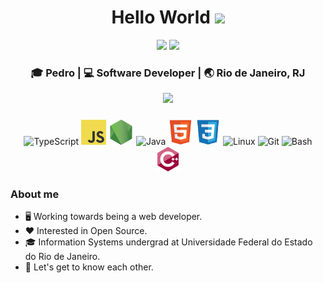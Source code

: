<div align="center">
  <h1> Hello World <img src="https://media.giphy.com/media/hvRJCLFzcasrR4ia7z/giphy.gif" width="25px"></h1>
</div>

<div display = "flex" align = "center">
  <img height = "180em" src="https://github-readme-stats.vercel.app/api?username=pedrolucaspalma&theme=onedark&count_private=true"/>
  <img height = "180em" src="https://github-readme-stats.vercel.app/api/top-langs/?username=pedrolucaspalma&theme=onedark&count_private=true&hide=jupyter%20notebook"/>
</div>


<div display = "flex" align= "center">
  <h3> 🎓 Pedro | 💻 Software Developer | 🌏 Rio de Janeiro, RJ </h3>
  <a href="https://www.linkedin.com/in/pedrolucaspalma" target="_blank"><img src="https://img.shields.io/badge/-LinkedIn-%230077B5?style=for-the-badge&logo=linkedin&logoColor=white" target="_blank"></a>
  
  #####

</div>

<div align='center'>
  <p align='center'> 
    <img alt ="TypeScript" width="40" height="40" src="https://upload.wikimedia.org/wikipedia/commons/thumb/4/4c/Typescript_logo_2020.svg/512px-Typescript_logo_2020.svg.png">
      <img alt="JavaScript" width="40" height="40" src="https://raw.githubusercontent.com/github/explore/80688e429a7d4ef2fca1e82350fe8e3517d3494d/topics/javascript/javascript.png">
      <img alt="Node.js" width="40" height="40" src="https://raw.githubusercontent.com/github/explore/80688e429a7d4ef2fca1e82350fe8e3517d3494d/topics/nodejs/nodejs.png">
      <img alt = "Java" width="40" height="40" src="https://raw.githubusercontent.com/jmnote/z-icons/master/svg/java.svg">
      <img alt = "HTML" height="40" width="40" src="https://raw.githubusercontent.com/devicons/devicon/master/icons/html5/html5-original.svg">
      <img alt = "CSS" height="40" width="40" src="https://raw.githubusercontent.com/devicons/devicon/master/icons/css3/css3-original.svg">
      <img alt = "Linux" width="40" height="40" src="https://raw.githubusercontent.com/Thomas-George-T/Thomas-George-T/master/assets/linux-tux.svg"> 
      <img alt = "Git" width="40" height="40" src="https://www.vectorlogo.zone/logos/git-scm/git-scm-icon.svg">
      <img alt = "Bash" width="40" height="40" src="https://raw.githubusercontent.com/jmnote/z-icons/master/svg/bash.svg">
      <img alt = "C++" width="40" height="40" src="https://raw.githubusercontent.com/devicons/devicon/master/icons/cplusplus/cplusplus-original.svg">
  </p>
 </div>
 
### About me

- 🖥️ Working towards being a web developer.
- ♥️ Interested in Open Source.
- 🎓  Information Systems undergrad at Universidade Federal do Estado do Rio de Janeiro.
- 💭  Let's get to know each other.
